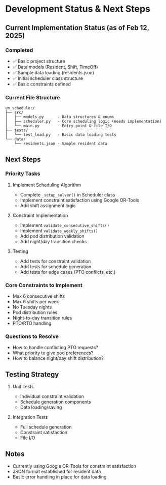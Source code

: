# Development Status & Next Steps

## Current Implementation Status (as of Feb 12, 2025)

### Completed
- ✅ Basic project structure
- ✅ Data models (Resident, Shift, TimeOff)
- ✅ Sample data loading (residents.json)
- ✅ Initial scheduler class structure
- ✅ Basic constraints defined

### Current File Structure
```
em_scheduler/
├── src/
│   ├── models.py      - Data structures & enums
│   ├── scheduler.py   - Core scheduling logic (needs implementation)
│   └── main.py        - Entry point & file I/O
├── tests/
│   └── test_load.py   - Basic data loading tests
└── data/
    └── residents.json - Sample resident data
```

## Next Steps

### Priority Tasks
1. Implement Scheduling Algorithm
   - Complete `_setup_solver()` in Scheduler class
   - Implement constraint satisfaction using Google OR-Tools
   - Add shift assignment logic

2. Constraint Implementation
   - Implement `validate_consecutive_shifts()`
   - Implement `validate_weekly_shifts()`
   - Add pod distribution validation
   - Add night/day transition checks

3. Testing
   - Add tests for constraint validation
   - Add tests for schedule generation
   - Add tests for edge cases (PTO conflicts, etc.)

### Core Constraints to Implement
- Max 6 consecutive shifts
- Max 6 shifts per week
- No Tuesday nights
- Pod distribution rules
- Night-to-day transition rules
- PTO/RTO handling

### Questions to Resolve
- How to handle conflicting PTO requests?
- What priority to give pod preferences?
- How to balance night/day shift distribution?

## Testing Strategy
1. Unit Tests
   - Individual constraint validation
   - Schedule generation components
   - Data loading/saving

2. Integration Tests
   - Full schedule generation
   - Constraint satisfaction
   - File I/O

## Notes
- Currently using Google OR-Tools for constraint satisfaction
- JSON format established for resident data
- Basic error handling in place for data loading